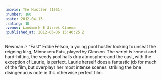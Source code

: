 ```yaml
--- 
:movie: The Hustler (1961)
:number: 160
:date: 2012-04-13
:rating: 10
:venue: Landmark E Street Cinema
:published_at: 2012-05-06 15:40:25 Z
---
```

Newman _is_ “Fast” Eddie Felson, a young pool hustler looking to unseat the reigning king, Minnesota Fats, played by Gleason. The script is honest and hard-hitting, the seedy pool halls drip atmosphere and the cast, with the exception of Laurie, is perfect. Laurie herself does a fantastic job for much of the film, but overplays her most intense scenes, striking the lone disingenuous note in this otherwise perfect film. 